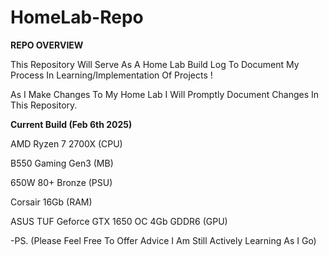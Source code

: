# HomeLab-Repo
**REPO OVERVIEW**

This Repository Will Serve As A Home Lab Build Log To Document My Process In Learning/Implementation Of Projects ! 

As I Make Changes To My Home Lab I Will Promptly Document Changes In This Repository.


**Current Build (Feb 6th 2025)**

AMD Ryzen 7 2700X (CPU)

B550 Gaming Gen3 (MB)

650W 80+ Bronze (PSU)

Corsair 16Gb (RAM)

ASUS TUF Geforce GTX 1650 OC 4Gb GDDR6 (GPU)

-PS. (Please Feel Free To Offer Advice I Am Still Actively Learning As I Go)
